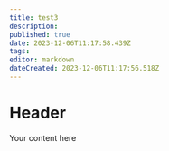 ```yaml
---
title: test3
description: 
published: true
date: 2023-12-06T11:17:58.439Z
tags: 
editor: markdown
dateCreated: 2023-12-06T11:17:56.518Z
---
```


# Header
Your content here